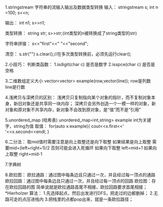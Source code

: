 1.stringstream 
字符串的流输入输出及数据类型转换
输入：
stringstream s;
int n =100;
s<<n;

输出：
int n1;
s>>n1;

类型转换：
string str;
s>>str;(int类型的n被转换成了string类型的str)

字符串拼接：
s<<"first"<<" "<<"second";

清空：
s.str("")
s.clear();//在多次类型转换前，必须先运行clear();


2.小技巧：
判断类函数：
1.isdigit(char c)  是否是数字
2.isspce(char c)  是否是空格


3.二维数组定义大小
vector<vector<int>> example(row,vector<int>(line));
row是列数
line是行数

4.浅拷贝与深拷贝的区别：
浅拷贝只复制指向某个对象的指针，而不复制对象本身，新旧对象还是共享同一块内存；
深拷贝会另外创造一个一模一样的对象，新对象和原对象不共享内存，新对象不会改到原对象，是“值”而不是“引用”

5.unordered_map
(哈希表)
unordered_map<int,string> example  int为关键字，string为值
取值：
for(auto x:example){
	cout<<x.first<<' '<<x.second<<endl;
}

6.二分法：
取mid值时需要注意是向上取整还是向下取整
如果结果是向上取整 需要mid=(left+right+1)/2 否则可能会进入死循环 
如果向下取整 left=mid+1
如果向上取整 right=mid-1

7.字典树

8.欧拉图：
欧拉通路：通过图中每条边且只通过一次，并且经过每一顶点的通路
欧拉回路：通过图中每条边且只通过一次，并且经过每一顶点的回路
欧拉图：存在欧拉回路的图
简单说就是欧拉通路首尾不相接，欧拉回路要求首尾相接；
*Hierholzer 算法：
1.先选择起点，然后出发进行DFS，把走过的边都删掉；
2.无路可走的点压进栈内
3.把栈里的点都pop出来，就是一条欧拉路径；

